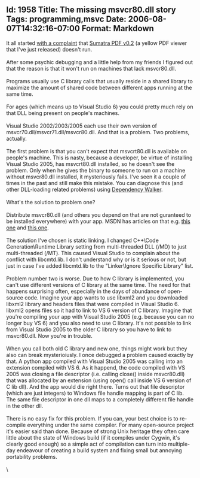 Id: 1958
Title: The missing msvcr80.dll story
Tags: programming,msvc
Date: 2006-08-07T14:32:16-07:00
Format: Markdown
--------------
It all started [with a
complaint](http://blog.kowalczyk.info/forum_sumatra/topic.php?TopicId=29)
that [Sumatra PDF v0.2](http://blog.kowalczyk.info/software/sumatrapdf/)
(a yellow PDF viewer that I've just released) doesn't run.\
\
After some psychic debugging and a little help from my friends I figured
out that the reason is that it won't run on machines that lack
msvcr80.dll.\
\
Programs usually use C library calls that usually reside in a shared
library to maximize the amount of shared code between different apps
running at the same time.\
\
For ages (which means up to Visual Studio 6) you could pretty much rely
on that DLL being present on people's machines.\
\
Visual Studio 2002/2003/2005 each use their own version of
msvcr70.dll/msvcr71.dll/msvcr80.dll. And that is a problem. Two
problems, actually.\
\
The first problem is that you can't expect that msvcrt80.dll is
available on people's machine. This is nasty, because a developer, be
virtue of installing Visual Studio 2005, has msvcrt80.dll installed, so
he doesn't see the problem. Only when he gives the binary to someone to
run on a machine without msvcr80.dll installed, it mysteriously fails.
I've seen it a couple of times in the past and still make this mistake.
You can diagnose this (and other DLL-loading related problems) using
[Dependency Walker](http://www.dependencywalker.com/).\
\
What's the solution to problem one?\
\
Distribute msvcr80.dll (and others you depend on that are not guranteed
to be installed everywhere) with your app. MSDN has articles on that
e.g. [this one](http://msdn2.microsoft.com/en-us/library/ms235265.aspx)
and [this one](http://msdn2.microsoft.com/en-us/library/8kche8ah.aspx).\
\
The solution I've chosen is static linking. I changed C++\\Code
Generation\\Runtime Library setting from multi-threaded DLL (/MD) to
just multi-threaded (/MT). This caused Visual Studio to complain about
the conflict with libcmtd.lib. I don't understand why or is it serious
or not, but just in case I've added libcmtd.lib to the "Linker\\Ignore
Specific Library" list.\
\
Problem number two is worse. Due to how C library is implemented, you
can't use different versions of C library at the same time. The need for
that happens surprising often, especially in the days of abundance of
open-source code. Imagine your app wants to use libxml2 and you
downloaded libxml2 library and headers files that were compiled in
Visual Studio 6. libxml2 opens files so it had to link to VS 6 version
of C library. Imagine that you're compiling your app with Visual Studio
2005 (e.g. because you can no longer buy VS 6) and you also need to use
C library. It's not possible to link from Visual Studio 2005 to the
older C library so you have to link to msvcr80.dll. Now you're in
trouble.\
\
When you call both old C library and new one, things might work but they
also can break mysterioiusly. I once debugged a problem caused exactly
by that. A python app compiled with Visual Studio 2005 was calling into
an extension compiled with VS 6. As it happend, the code compiled with
VS 2005 was closing a file descriptor (i.e. calling close() inside
msvcr80.dll) that was allocated by an extension (using open() call
inside VS 6 version of C lib dll). And the app would die right there.
Turns out that file descriptor (which are just integers) to Windows file
handle mapping is part of C lib. The same file descriptor in one dll
maps to a completely different file handle in the other dll.\
\
There is no easy fix for this problem. If you can, your best choice is
to re-compile everything under the same compiler. For many open-source
project it's easier said than done. Because of strong Unix heritage they
often care little about the state of Windows build (if it compiles under
Cygwin, it's clearly good enough) so a simple act of compilation can
turn into multiple-day endeavour of creating a build system and fixing
small but annoying portability problems.\
\
\

